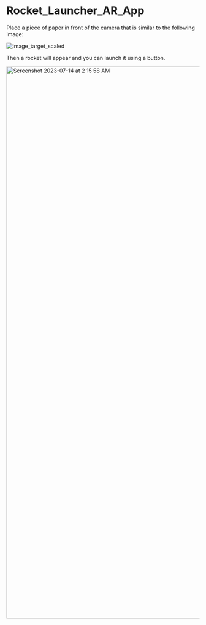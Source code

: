# Rocket_Launcher_AR_App

Place a piece of paper in front of the camera that is similar to the following image:

![image_target_scaled](https://github.com/astelrastogi/Rocket_Launcher_AR_App/assets/54110949/e147a483-8c00-4f6b-9253-501eacb2ddca)


Then a rocket will appear and you can launch it using a button. 

<img width="1440" alt="Screenshot 2023-07-14 at 2 15 58 AM" src="https://github.com/astelrastogi/Rocket_Launcher_AR_App/assets/54110949/0a969746-3eed-4bce-a8cb-813a565e3dd4">
